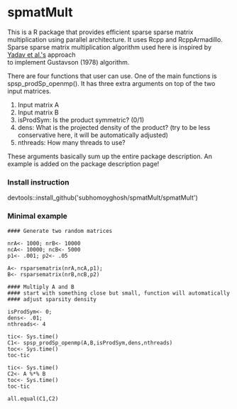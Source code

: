 # spmatMult

This is a R package that provides efficient sparse sparse matrix multiplication using parallel architecture. It uses 
Rcpp and RcppArmadillo. Sparse sparse matrix multiplication algorithm used here is inspired by [Yadav et al.'s](https://www.geosci-model-dev-discuss.net/gmd-2016-204/gmd-2016-204.pdf) approach  
to implement Gustavson (1978) algorithm.

There are four functions that user can use. One of the main functions is spsp_prodSp_openmp(). It has three extra arguments 
on top of the two input matrices.

1) Input matrix A
2) Input matrix B
3) isProdSym: Is the product symmetric? (0/1)
4) dens: What is the projected density of the product? (try to be less conservative here, it will be automatically adjusted) 
5) nthreads: How many threads to use? 

These arguments basically sum up the entire package description. An example is added on the package description page! 

### Install instruction
devtools::install_github('subhomoyghosh/spmatMult/spmatMult')


### Minimal example 

```@{r}
#### Generate two random matrices

nrA<- 1000; nrB<- 10000
ncA<- 10000; ncB<- 5000
p1<- .001; p2<- .05

A<- rsparsematrix(nrA,ncA,p1);
B<- rsparsematrix(nrB,ncB,p2)

#### Multiply A and B
#### start with something close but small, function will automatically 
#### adjust sparsity density

isProdSym<- 0;
dens<- .01;  
nthreads<- 4

tic<- Sys.time()
C1<- spsp_prodSp_openmp(A,B,isProdSym,dens,nthreads)
toc<- Sys.time()
toc-tic

tic<- Sys.time()
C2<- A %*% B
toc<- Sys.time()
toc-tic

all.equal(C1,C2)
```
